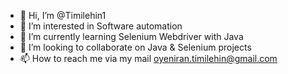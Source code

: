 - 👋 Hi, I’m @Timilehin1
- 👀 I’m interested in Software automation
- 🌱 I’m currently learning Selenium Webdriver with Java
- 💞️ I’m looking to collaborate on Java & Selenium projects
- 📫 How to reach me via my mail oyeniran.timilehin@gmail.com

<!---
Timilehin1/Timilehin1 is a ✨ special ✨ repository because its `README.md` (this file) appears on your GitHub profile.
You can click the Preview link to take a look at your changes.
--->
